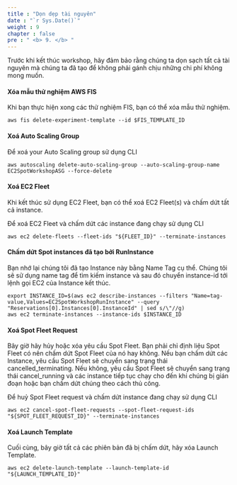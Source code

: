 ```yaml
---
title : "Dọn dẹp tài nguyên"
date : "`r Sys.Date()`"
weight : 9
chapter : false
pre : " <b> 9. </b> "
---
```


Trước khi kết thúc workshop, hãy đảm bảo rằng chúng ta dọn sạch tất cả tài nguyên mà chúng ta đã tạo để không phải gánh chịu những chi phí không mong muốn.

#### Xóa mẫu thử nghiệm AWS FIS

Khi bạn thực hiện xong các thử nghiệm FIS, bạn có thể xóa mẫu thử nghiệm.

```
aws fis delete-experiment-template --id $FIS_TEMPLATE_ID
```

#### Xoá Auto Scaling Group

Để xoá your Auto Scaling group sử dụng CLI

```
aws autoscaling delete-auto-scaling-group --auto-scaling-group-name EC2SpotWorkshopASG --force-delete
```

#### Xoá EC2 Fleet

Khi kết thúc sử dụng EC2 Fleet, bạn có thể xoá EC2 Fleet(s) và chấm dứt tất cả instance.

Để xoá EC2 Fleet và chấm dứt các instance đang chạy sử dụng CLI

```
aws ec2 delete-fleets --fleet-ids "${FLEET_ID}" --terminate-instances
```

#### Chấm dứt Spot instances đã tạo bởi RunInstance

Bạn nhớ lại chúng tôi đã tạo Instance này bằng Name Tag cụ thể. Chúng tôi sẽ sử dụng name tag để tìm kiếm instance và sau đó chuyển instance-id tới lệnh gọi EC2 của Instance kết thúc.

```
export INSTANCE_ID=$(aws ec2 describe-instances --filters "Name=tag-value,Values=EC2SpotWorkshopRunInstance" --query "Reservations[0].Instances[0].InstanceId" | sed s/\"//g)
aws ec2 terminate-instances --instance-ids $INSTANCE_ID
```

#### Xoá Spot Fleet Request

Bây giờ hãy hủy hoặc xóa yêu cầu Spot Fleet. Bạn phải chỉ định liệu Spot Fleet có nên chấm dứt Spot Fleet của nó hay không. Nếu bạn chấm dứt các Instance, yêu cầu Spot Fleet sẽ chuyển sang trạng thái cancelled_terminating. Nếu không, yêu cầu Spot Fleet sẽ chuyển sang trạng thái cancel_running và các instance tiếp tục chạy cho đến khi chúng bị gián đoạn hoặc bạn chấm dứt chúng theo cách thủ công.

Để huỷ Spot Fleet request và chấm dứt instance đang chạy sử dụng CLI

```
aws ec2 cancel-spot-fleet-requests --spot-fleet-request-ids "${SPOT_FLEET_REQUEST_ID}" --terminate-instances
```

#### Xoá Launch Template

Cuối cùng, bây giờ tất cả các phiên bản đã bị chấm dứt, hãy xóa Launch Template.

```
aws ec2 delete-launch-template --launch-template-id "${LAUNCH_TEMPLATE_ID}"
```